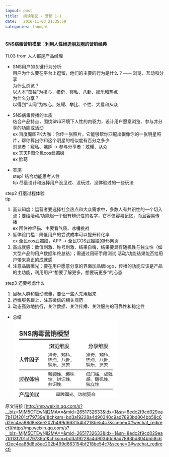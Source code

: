 ```yaml
---
layout: post
title:  阅读笔记 - 营销 1-1
date:   2016-11-03 21:35:50
categories: thought
---
```


#### SNS病毒营销模型：利用人性缔造朋友圈的营销经典
11.03 from 人人都是产品经理

- SNS用户的关键行为分析  
用户为什么要在平台上逗留，他们的主要的行为是什么？—— 浏览、互动和分享   
为什么浏览？  
以人本“孤独”为核心，猎奇、窥私、八卦、娱乐和热点  
为什么分享？  
以得到“认同”为核心，炫耀、攀比、个性、大爱和从众  

- SNS病毒传播的本质   
结合产品特点，围绕SNS环境下人性的内驱力，设计用户愿意浏览、参与并分享的功能或活动    
ex 百度魔图PK大咖：你传一张照片，它能够帮你匹配出很像你的一张明星照片，帮你算出你和这个明星的相似度有百分之多少    
浏览者：窥私、嫉妒 -> 参与分享者：炫耀、从众  
ex 天天P图全民cos武媚娘  
ex 脸萌  

-  实施  
step1 结合功能思考人性  
tip 尽量设计和选择用户没见过、没玩过、没体验过的一些玩法  

step2 打磨过程体验  
tip   
1. 高认知度：运营者要选择社会热点和大众需求中，多数人有共识性的一个切入点；要给活动/功能起一个很有辨识性的名字，它不仅容易记忆，而且容易传播    
ex 围住神经猫、主要看气质、冰桶挑战  
2. 低体验门槛：降低用户的尝试成本可以提升转化率    
ex 全民cos武媚娘，APP -> 全民COS武媚娘的H5网页  
3. 高成就感：数值刺激、称号刺激、结果自嗨，结果要具有随机性与独立性（如大型产品的用户数据年终总结）；需通过用研手段测试 活动/功能结果能否给用户带来真正的成就感   
4. 注意品牌曝光：要在用户愿意分享的界面加品牌logo，传播的功能应该是产品的主功能，利用用户“想要了解更多，想要玩更多”的心态  

step3 还要考虑什么  
1. 目标人群和启动流量，要让一些人先用起来  
2. 运维服务跟上，注意微信的相关规范  
3. 动态高效地执行，关注数据、关注传播、关注服务的可靠性和稳定性  

- 总结  
![SNS病毒营销模型](/image/SNS病毒营销模型.png)  

原文链接 [http://mp.weixin.qq.com/s?__biz=MjM5OTEwNjI2MA==&mid=2651732633&idx=1&sn=8edc2f9cd029ea7b113f201cf79739a1&chksm=bd3a19228a4d90340c9ad7893bd804bb58c6d2ec4ea88d8e8ee202b499d663154bf218be54c7&scene=0#wechat_redirect](http://mp.weixin.qq.com/s?__biz=MjM5OTEwNjI2MA==&mid=2651732633&idx=1&sn=8edc2f9cd029ea7b113f201cf79739a1&chksm=bd3a19228a4d90340c9ad7893bd804bb58c6d2ec4ea88d8e8ee202b499d663154bf218be54c7&scene=0#wechat_redirect)
